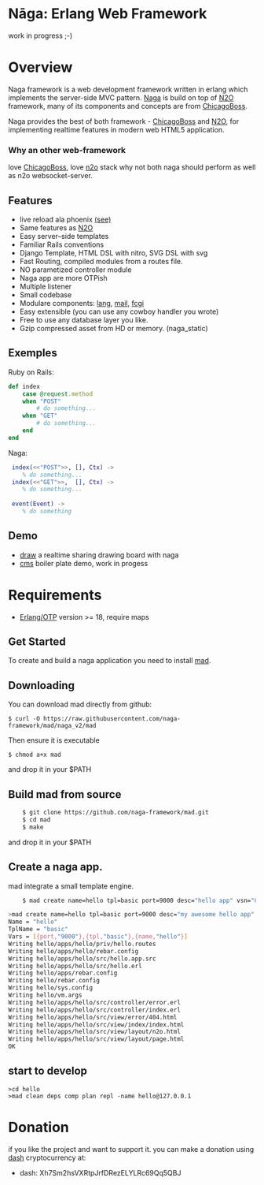 Nāga: Erlang Web Framework
==========================

work in progress ;-)

# Overview

Naga framework is a web development framework written in erlang which implements the server-side MVC pattern. [Naga](http://github.com/naga-framework/naga) is build on top of [N2O](http://synrc.com/) framework, many of  its components and concepts are from [ChicagoBoss](http://chicagoboss.org).

Naga provides the best of both framework - [ChicagoBoss](http://chicagoboss.org) and  [N2O](http://synrc.com/), for implementing realtime features in modern web HTML5 application.


### Why an other web-framework

love [ChicagoBoss](http://chicagoboss.org), love [n2o](http://github.com/synrc/n2o) stack why not both
naga should perform as well as n2o websocket-server.

Features
--------
* live reload ala phoenix [(see)](https://github.com/naga-framework/naga/blob/9f4b6a895f107cab717ae7e3cb386545879bb250/src/naga_load.erl#L13)
* Same features as [N2O](http://5ht.co/n2o.htm)
* Easy server–side templates
* Familiar Rails conventions
* Django Template, HTML DSL with nitro, SVG DSL with svg
* Fast Routing, compiled modules from a routes file.
* NO parametized controller module
* Naga app are more OTPish
* Multiple listener
* Small codebase
* Modulare components: [lang](https://github.com/naga-framework/naga_lang), [mail](https://github.com/naga-framework/naga_mail), [fcgi](https://github.com/naga-framework/naga_fcgi)
* Easy extensible (you can use any cowboy handler you wrote)
* Free to use any database layer you like.
* Gzip compressed asset from HD or memory. (naga_static)

Exemples
--------

Ruby on Rails:

```ruby
def index
    case @request.method
    when "POST"
        # do something...
    when "GET"
        # do something...
    end
end  
```

Naga:

```erlang
 index(<<"POST">>, [], Ctx) ->
    % do something...
 index(<<"GET">>,  [], Ctx) ->
    % do something...
 
 event(Event) ->
    % do something
```

Demo
----

- [draw](https://github.com/naga-framework/draw) a realtime sharing drawing board with naga
- [cms](https://github.com/naga-framework/cms) boiler plate demo, work in progess


# Requirements


- [Erlang/OTP](http://www.erlang.org) version >= 18,  require maps

## Get Started

To create and build a naga application you need to install [mad](https://github.com/naga-framework/mad.git).


## Downloading

You can download mad directly from github:

    $ curl -O https://raw.githubusercontent.com/naga-framework/mad/naga_v2/mad

Then ensure it is executable

    $ chmod a+x mad

and drop it in your $PATH


## Build mad from source

```bash
    $ git clone https://github.com/naga-framework/mad.git
    $ cd mad
    $ make    
```

and drop it in your $PATH


## Create a naga app.

  mad integrate a small template engine.

```bash
    $ mad create name=hello tpl=basic port=9000 desc="hello app" vsn="0.0.1"  
```

```bash
>mad create name=hello tpl=basic port=9000 desc="my awesome hello app" vsn="0.0.1"
Name = "hello"
TplName = "basic"
Vars = [{port,"9000"},{tpl,"basic"},{name,"hello"}]
Writing hello/apps/hello/priv/hello.routes
Writing hello/apps/hello/rebar.config
Writing hello/apps/hello/src/hello.app.src
Writing hello/apps/hello/src/hello.erl
Writing hello/apps/rebar.config
Writing hello/rebar.config
Writing hello/sys.config
Writing hello/vm.args
Writing hello/apps/hello/src/controller/error.erl
Writing hello/apps/hello/src/controller/index.erl
Writing hello/apps/hello/src/view/error/404.html
Writing hello/apps/hello/src/view/index/index.html
Writing hello/apps/hello/src/view/layout/n2o.html
Writing hello/apps/hello/src/view/layout/page.html
OK
```  

## start to develop

```shell
>cd hello
>mad clean deps comp plan repl -name hello@127.0.0.1
```

# Donation

if you like the project and want to support it. 
you can make a donation using [dash](http://dash.org) cryptocurrency at:

- dash: Xh7Sm2hsVXRtpJrfDRezELYLRc69Qq5QBJ


